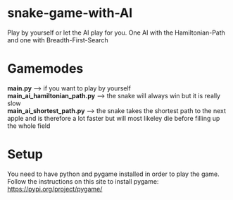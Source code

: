 # snake-game-with-AI
Play by yourself or let the AI play for you. One AI with the Hamiltonian-Path and one with Breadth-First-Search

# Gamemodes
**main.py** --> if you want to play by yourself  
**main_ai_hamiltonian_path.py** --> the snake will always win but it is really slow  
**main_ai_shortest_path.py** --> the snake takes the shortest path to the next apple and is therefore a lot faster but will most likeley die before filling up the whole field  

# Setup
You need to have python and pygame installed in order to play the game.  
Follow the instructions on this site to install pygame: https://pypi.org/project/pygame/


